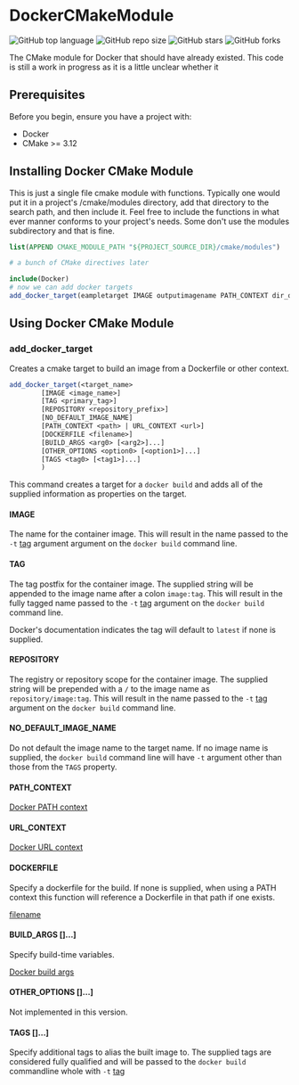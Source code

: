 # DockerCMakeModule

![GitHub top language](https://img.shields.io/github/languages/top/AronRubin/DockerCMakeModule)
![GitHub repo size](https://img.shields.io/github/repo-size/AronRubin/DockerCMakeModule)
![GitHub stars](https://img.shields.io/github/stars/AronRubin/DockerCMakeModule?style=social)
![GitHub forks](https://img.shields.io/github/forks/AronRubin/DockerCMakeModule?style=social)

The CMake module for Docker that should have already existed. This code is still a work in progress as it is a little unclear whether it

## Prerequisites

Before you begin, ensure you have a project with:
* Docker
* CMake >= 3.12

## Installing Docker CMake Module

This is just a single file cmake module with functions. Typically one would put it in a project's /cmake/modules directory, add that directory to the search path, and then include it. Feel free to include the functions in what ever manner conforms to your project's needs. Some don't use the modules subdirectory and that is fine.

```cmake
list(APPEND CMAKE_MODULE_PATH "${PROJECT_SOURCE_DIR}/cmake/modules")

# a bunch of CMake directives later

include(Docker)
# now we can add docker targets
add_docker_target(eampletarget IMAGE outputimagename PATH_CONTEXT dir_of_context TAG postfix_tag_name)

```

## Using Docker CMake Module

### add_docker_target
Creates a cmake target to build an image from a Dockerfile or other context.
```cmake
add_docker_target(<target_name>
        [IMAGE <image_name>]
        [TAG <primary_tag>]
        [REPOSITORY <repository_prefix>]
        [NO_DEFAULT_IMAGE_NAME]
        [PATH_CONTEXT <path> | URL_CONTEXT <url>]
        [DOCKERFILE <filename>]
        [BUILD_ARGS <arg0> [<arg2>]...]
        [OTHER_OPTIONS <option0> [<option1>]...]
        [TAGS <tag0> [<tag1>]...]
        )
```
This command creates a target for a `docker build` and adds all of the supplied information as properties on the target.

#### IMAGE

The name for the container image. This will result in the name passed to the `-t` [tag](https://docs.docker.com/engine/reference/commandline/build/#tag-an-image--t) argument argument on the `docker build` command line.

#### TAG

The tag postfix for the container image. The supplied string will be appended to the image name after a colon `image:tag`. This will result in the fully tagged name passed to the `-t` [tag](https://docs.docker.com/engine/reference/commandline/build/#tag-an-image--t) argument on the `docker build` command line.

Docker's documentation indicates the tag will default to `latest` if none is supplied.

#### REPOSITORY

The registry or repository scope for the container image. The supplied string will be prepended with a `/` to the image name as `repository/image:tag`. This will result in the name passed to the `-t` [tag](https://docs.docker.com/engine/reference/commandline/build/#tag-an-image--t) argument on the `docker build` command line.

#### NO_DEFAULT_IMAGE_NAME
  
  Do not default the image name to the target name. If no image name is supplied, the `docker build` command line will have `-t` argument other than those from the `TAGS` property.
  
#### PATH_CONTEXT <path>
  
  [Docker PATH context](https://docs.docker.com/engine/reference/commandline/build/#build-with-path)
  
#### URL_CONTEXT <url>
  
  [Docker URL context](https://docs.docker.com/engine/reference/commandline/build/#build-with-url)
  
#### DOCKERFILE <filename>
  
  Specify a dockerfile for the build. If none is supplied, when using a PATH context this function will reference a Dockerfile in that path if one exists.
  
  [filename](https://docs.docker.com/engine/reference/commandline/build/#specify-a-dockerfile--f)
  
#### BUILD_ARGS <arg0> [<arg2>]...]
  
  Specify build-time variables.
  
  [Docker build args](https://docs.docker.com/engine/reference/commandline/build/#set-build-time-variables---build-arg)
  
#### OTHER_OPTIONS <option0> [<option1>]...]
  
  Not implemented in this version.
  
#### TAGS <tag0> [<tag1>]...]

  Specify additional tags to alias the built image to. The supplied tags are considered fully qualified and will be passed to the `docker build` commandline whole with `-t` [tag](https://docs.docker.com/engine/reference/commandline/build/#tag-an-image--t)
  
